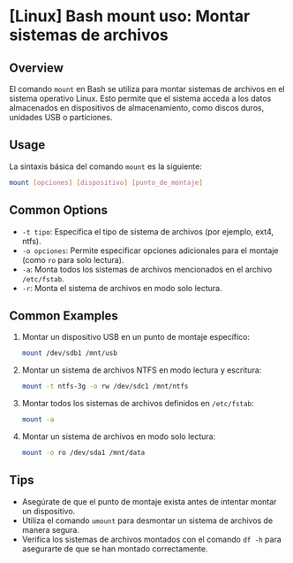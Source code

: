 # [Linux] Bash mount uso: Montar sistemas de archivos

## Overview
El comando `mount` en Bash se utiliza para montar sistemas de archivos en el sistema operativo Linux. Esto permite que el sistema acceda a los datos almacenados en dispositivos de almacenamiento, como discos duros, unidades USB o particiones.

## Usage
La sintaxis básica del comando `mount` es la siguiente:

```bash
mount [opciones] [dispositivo] [punto_de_montaje]
```

## Common Options
- `-t tipo`: Especifica el tipo de sistema de archivos (por ejemplo, ext4, ntfs).
- `-o opciones`: Permite especificar opciones adicionales para el montaje (como `ro` para solo lectura).
- `-a`: Monta todos los sistemas de archivos mencionados en el archivo `/etc/fstab`.
- `-r`: Monta el sistema de archivos en modo solo lectura.

## Common Examples
1. Montar un dispositivo USB en un punto de montaje específico:
   ```bash
   mount /dev/sdb1 /mnt/usb
   ```

2. Montar un sistema de archivos NTFS en modo lectura y escritura:
   ```bash
   mount -t ntfs-3g -o rw /dev/sdc1 /mnt/ntfs
   ```

3. Montar todos los sistemas de archivos definidos en `/etc/fstab`:
   ```bash
   mount -a
   ```

4. Montar un sistema de archivos en modo solo lectura:
   ```bash
   mount -o ro /dev/sda1 /mnt/data
   ```

## Tips
- Asegúrate de que el punto de montaje exista antes de intentar montar un dispositivo.
- Utiliza el comando `umount` para desmontar un sistema de archivos de manera segura.
- Verifica los sistemas de archivos montados con el comando `df -h` para asegurarte de que se han montado correctamente.